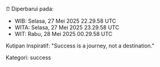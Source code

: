 ⏰ Diperbarui pada:
- WIB: Selasa, 27 Mei 2025 22.29.58 UTC
- WITA: Selasa, 27 Mei 2025 23.29.58 UTC
- WIT: Rabu, 28 Mei 2025 00.29.58 UTC

Kutipan Inspiratif:
"Success is a journey, not a destination."


Kategori: success

